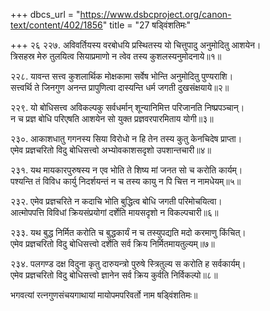 +++
dbcs_url = "https://www.dsbcproject.org/canon-text/content/402/1856"
title = "27 षड्विंशतिमः"

+++
२६
२२७. अविवर्तियस्य वरबोधयि प्रस्थितस्य 
यो चित्तुपादु अनुमोदितु आशयेन।  
त्रिसहस्र मेरु तुलयित्व सियाप्रमाणो 
न त्वेव तस्य कुशलस्यनुमोदनाये॥१॥

२२८. यावन्त सत्त्व कुशलार्थिक मोक्षकामा 
सर्वेष भोन्ति अनुमोदितु पुण्यराशि।  
सत्त्वर्थि ते जिनगुण अनन्त प्रापुणित्वा 
दास्यन्ति धर्म जगती दुखसंक्षयाये॥२॥

२२९. यो बोधिसत्त्व अविकल्पकु सर्वधर्मान् 
शून्यानिमित्त परिजानति निष्प्रपञ्चान्।  
न च प्रज्ञ बोधि परि‍एषति आशयेन 
सो युक्त प्रज्ञवरपारमिताय योगी॥३॥

२३०. आकाशधातु गगनस्य सिया विरोधो 
न हि तेन तस्य कुतु केनचिदेष प्राप्ता।  
एमेव प्रज्ञचरितो विदु बोधिसत्त्वो 
अभ्योवकाशसदृशो उपशान्तचारी॥४॥

२३१. यथ मायकारपुरुषस्य न एव भोति 
ते शिष्य मां जनत सो च करोति कार्यम्।  
पश्यन्ति तं विविध कार्यु निदर्शयन्तं
न च तस्य कायु न पि चित्त न नामधेयम्॥५॥

२३२. एमेव प्रज्ञचरिते न कदाचि भोति 
बुद्धित्व बोधि जगती परिमोचयित्वा।  
आत्मोपपत्ति विविधां क्रियसंप्रयोगां 
दर्शेति मायसदृशो न विकल्पचारी॥६॥

२३३. यथ बुद्ध निर्मित करोति च बुद्धकार्यं 
न च तस्युपद्यति मदो करमाणु किंचित्।  
एमेव प्रज्ञचरितो विदु बोधिसत्त्वो 
दर्शेति सर्व क्रिय निर्मितमायतुल्यम्॥७॥

२३४. पलगण्ड दक्ष विदुना कृतु दारुयन्त्रो 
पुरुषे स्त्रितुल्य स करोति ह सर्वकार्यम्।  
एमेव प्रज्ञचरितो विदु बोधिसत्त्वो 
ज्ञानेन सर्व क्रिय कुर्वति निर्विकल्पो॥८॥

भगवत्यां रत्नगुणसंचयगाथायां मायोपमपरिवर्तो नाम षड्विंशतिमः॥

